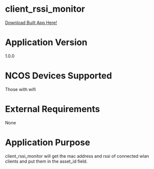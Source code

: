 client_rssi_monitor
================  
[Download Built App Here!](https://github.com/cradlepoint/sdk-samples/releases/download/built_apps/client_rssi_monitor.tar.gz)

Application Version
===================
1.0.0


NCOS Devices Supported
======================
Those with wifi


External Requirements
=====================
None


Application Purpose
===================
client_rssi_monitor will get the mac address and rssi of connected wlan clients and put them in the asset_id field.
